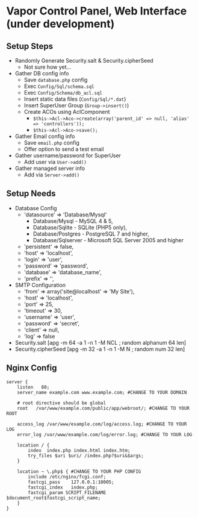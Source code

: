# Vapor Control Panel, Web Interface (under development)

## Setup Steps

 - Randomly Generate Security.salt & Security.cipherSeed
   - Not sure how yet...
 - Gather DB config info
   - Save `database.php` config
   - Exec `Config/Sql/schema.sql`
   - Exec `Config/Schema/db_acl.sql`
   - Insert static data files (`Config/Sql/*.dat`)
   - Insert SuperUser Group (`Group->insert()`)
   - Create ACOs using AclComponent
     - `$this->Acl->Aco->create(array('parent_id' => null, 'alias' => 'controllers'));`
     - `$this->Acl->Aco->save();`
 - Gather Email config info
   - Save `email.php` config
   - Offer option to send a test email
 - Gather username/password for SuperUser
   - Add user via `User->add()`
 - Gather managed server info
   - Add via `Server->add()`

## Setup Needs

 - Database Config
   - 'datasource' => 'Database/Mysql'
     - Database/Mysql          - MySQL 4 & 5,
     - Database/Sqlite         - SQLite (PHP5 only),
     - Database/Postgres       - PostgreSQL 7 and higher,
     - Database/Sqlserver      - Microsoft SQL Server 2005 and higher
   - 'persistent' => false,
   - 'host' => 'localhost',
   - 'login' => 'user',
   - 'password' => 'password',
   - 'database' => 'database_name',
   - 'prefix' => '',
 - SMTP Configuration
   - 'from' => array('site@localhost' => 'My Site'),
   - 'host' => 'localhost',
   - 'port' => 25,
   - 'timeout' => 30,
   - 'username' => 'user',
   - 'password' => 'secret',
   - 'client' => null,
   - 'log' => false
 - Security.salt [apg -m 64 -a 1 -n 1 -M NCL ; random alphanum 64 len]
 - Security.cipherSeed [apg -m 32 -a 1 -n 1 -M N ; random num 32 len]

## Nginx Config
```
server {
    listen   80;
    server_name example.com www.example.com; #CHANGE TO YOUR DOMAIN

    # root directive should be global
    root   /var/www/example.com/public/app/webroot/; #CHANGE TO YOUR ROOT

    access_log /var/www/example.com/log/access.log; #CHANGE TO YOUR LOG
    error_log /var/www/example.com/log/error.log; #CHANGE TO YOUR LOG

    location / {
        index  index.php index.html index.htm;
        try_files $uri $uri/ /index.php?$uri&$args;
    }

    location ~ \.php$ { #CHANGE TO YOUR PHP CONFIG
        include /etc/nginx/fcgi.conf;
        fastcgi_pass    127.0.0.1:10005;
        fastcgi_index   index.php;
        fastcgi_param SCRIPT_FILENAME $document_root$fastcgi_script_name;
    }
}
```